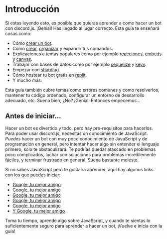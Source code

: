 # Introducción

Si estas leyendo esto, es posible que quieras aprender a como hacer un bot con discord.js. ¡Genial! Has llegado al lugar correcto.
Esta guía te enseñará cosas como:
- Cómo [crear un bot](/preparations/).
- Cómo [crear](/creating-your-bot/), [organizar](/command-handling/) y expandir tus comandos.
- Explicaciones a temas populares como por ejemplo [reacciones](/popular-topics/reactions.md), [embeds](/popular-topics/embeds.md) y [canvas](/popular-topics/canvas.md).
- Trabajar con bases de datos como por ejemplo [sequelize](/sequelize/) y [keyv](/keyv/).
- Empezar con [sharding](/sharding/).
- Cómo hostear tu bot gratis en [replit](/hosting/replit/).
- Y mucho más.

Esta guía también cubre temas como errores comunes y como resolverlos, mantener tu código ordenado, configurar un entorno de dessarrollo adecuado, etc.
Suena bien, ¿No? ¡Genial! Entonces empecemos...


## Antes de iniciar...

Hacer un bot es divertido y todo, pero hay pre-requisitos para hacerlos. Para poder usar discord.js, necesitas un conocimiento de JavaScript. *Puedes* hacer un bot con muy poco conocimiento de JavaScript y de programación en general, pero intentar hacer algo sin entender el lenguaje primero, solo te obstaculizará. Te podrías quedar atascado en problemas poco complicados, luchar con soluciones para problemas increíblemente fáciles, y terminar frustrado en general. Suena bastante molesto.

Si no sabes JavaScript pero te gustaría aprender, aquí hay algunos links con los que puedes iniciar:
* [Google, tu mejor amigo](https://google.com)
* [Google, tu mejor amigo](https://google.com)
* [Google, tu mejor amigo](https://google.com)
* [Google, tu mejor amigo](https://google.com)
* [Google, tu mejor amigo](https://google.com)
* [Y Google, tu mejor amigo](https://google.com)

Toma tu tiempo, aprende algo sobre JavaScript, y cuando te sientas lo suficientemente seguro para aprender a hacer un bot, ¡Vuelve e inicia con la guía!
